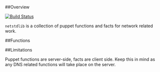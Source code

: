 ##Overview

[![Build Status](https://travis-ci.org/yelp/puppet-netstdlib.png)](https://travis-ci.org/yelp/puppet-netstdlib)


`netstdlib` is a collection of puppet functions and facts for network related work.

##Functions

##Limitations

Puppet functions are server-side, facts are client side. Keep this in mind as 
any DNS related functions will take place on the server.

